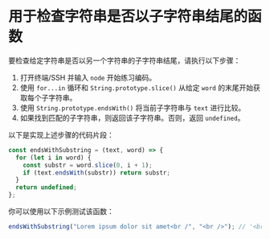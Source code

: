 # 用于检查字符串是否以子字符串结尾的函数

要检查给定字符串是否以另一个字符串的子字符串结尾，请执行以下步骤：

1. 打开终端/SSH 并输入 `node` 开始练习编码。
2. 使用 `for...in` 循环和 `String.prototype.slice()` 从给定 `word` 的末尾开始获取每个子字符串。
3. 使用 `String.prototype.endsWith()` 将当前子字符串与 `text` 进行比较。
4. 如果找到匹配的子字符串，则返回该子字符串。否则，返回 `undefined`。

以下是实现上述步骤的代码片段：

```js
const endsWithSubstring = (text, word) => {
  for (let i in word) {
    const substr = word.slice(0, i + 1);
    if (text.endsWith(substr)) return substr;
  }
  return undefined;
};
```

你可以使用以下示例测试该函数：

```js
endsWithSubstring("Lorem ipsum dolor sit amet<br /", "<br />"); // '<br /'
```
